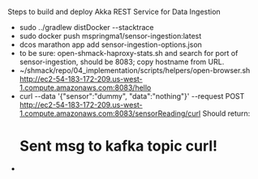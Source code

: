 Steps to build and deploy Akka REST Service for Data Ingestion

- sudo ../gradlew distDocker --stacktrace
- sudo docker push mspringma1/sensor-ingestion:latest
- dcos marathon app add sensor-ingestion-options.json
- to be sure: open-shmack-haproxy-stats.sh and search for port of sensor-ingestion, should be 8083; copy hostname from URL.
- ~/shmack/repo/04_implementation/scripts/helpers/open-browser.sh  http://ec2-54-183-172-209.us-west-1.compute.amazonaws.com:8083/hello
- curl --data '{"sensor":"dummy", "data":"nothing"}' --request POST  http://ec2-54-183-172-209.us-west-1.compute.amazonaws.com:8083/sensorReading/curl
  Should return:  <h1>Sent msg to kafka topic curl!</h1>
-

